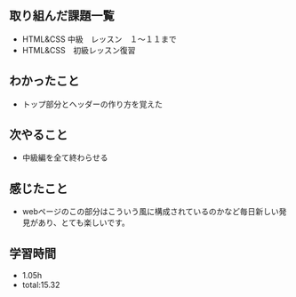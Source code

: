 ## 取り組んだ課題一覧
- HTML&CSS 中級　レッスン　１〜１１まで
- HTML&CSS　初級レッスン復習
## わかったこと
- トップ部分とヘッダーの作り方を覚えた
## 次やること
- 中級編を全て終わらせる
## 感じたこと
- webページのこの部分はこういう風に構成されているのかなど毎日新しい発見があり、とても楽しいです。
## 学習時間
- 1.05h
- total:15.32

